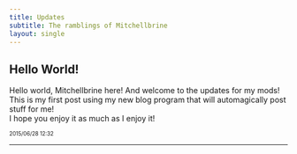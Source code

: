 ```yaml
---
title: Updates
subtitle: The ramblings of Mitchellbrine
layout: single
---
```


## Hello World! ##

Hello world, Mitchellbrine here! And welcome to the updates for my mods!  
This is my first post using my new blog program that will automagically post stuff for me!  
I hope you enjoy it as much as I enjoy it!


<sub><sup>2015/06/28 12:32</sup></sub>
- - -
